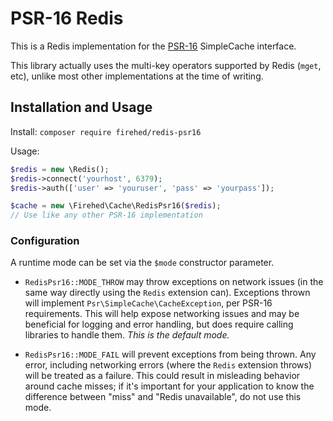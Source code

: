 # PSR-16 Redis

This is a Redis implementation for the [PSR-16](https://www.php-fig.org/psr/psr-16/) SimpleCache interface.

This library actually uses the multi-key operators supported by Redis (`mget`, etc), unlike most other implementations at the time of writing.

## Installation and Usage

Install: `composer require firehed/redis-psr16`

Usage:

```php
$redis = new \Redis();
$redis->connect('yourhost', 6379);
$redis->auth(['user' => 'youruser', 'pass' => 'yourpass']);

$cache = new \Firehed\Cache\RedisPsr16($redis);
// Use like any other PSR-16 implementation
```

### Configuration

A runtime mode can be set via the `$mode` constructor parameter.

- `RedisPsr16::MODE_THROW` may throw exceptions on network issues (in the same way directly using the `Redis` extension can).
  Exceptions thrown will implement `Psr\SimpleCache\CacheException`, per PSR-16 requirements.
  This will help expose networking issues and may be beneficial for logging and error handling, but does require calling libraries to handle them.
  _This is the default mode._

- `RedisPsr16::MODE_FAIL` will prevent exceptions from being thrown.
  Any error, including networking errors (where the `Redis` extension throws) will be treated as a failure.
  This could result in misleading behavior around cache misses; if it's important for your application to know the difference between "miss" and "Redis unavailable", do not use this mode.
